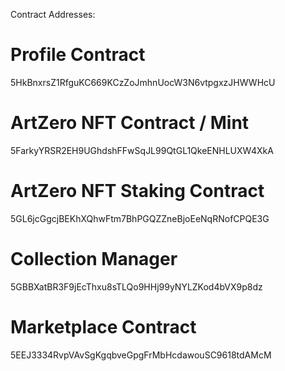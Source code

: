 Contract Addresses:

# Profile Contract
5HkBnxrsZ1RfguKC669KCzZoJmhnUocW3N6vtpgxzJHWWHcU

# ArtZero NFT Contract / Mint
5FarkyYRSR2EH9UGhdshFFwSqJL99QtGL1QkeENHLUXW4XkA

# ArtZero NFT Staking Contract
5GL6jcGgcjBEKhXQhwFtm7BhPGQZZneBjoEeNqRNofCPQE3G

# Collection Manager
5GBBXatBR3F9jEcThxu8sTLQo9HHj99yNYLZKod4bVX9p8dz

# Marketplace Contract
5EEJ3334RvpVAvSgKgqbveGpgFrMbHcdawouSC9618tdAMcM
